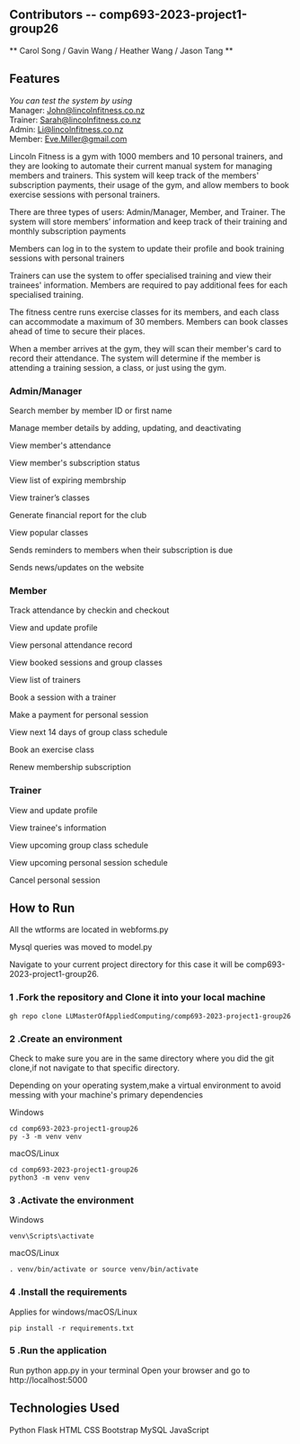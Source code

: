 ## Contributors -- comp693-2023-project1-group26


** Carol Song  /  Gavin Wang  /  Heather Wang  /  Jason Tang **


## Features
*You can test the system by using*  
Manager: John@lincolnfitness.co.nz  
Trainer: Sarah@lincolnfitness.co.nz  
Admin: Li@lincolnfitness.co.nz  
Member: Eve.Miller@gmail.com  

Lincoln Fitness is a gym with 1000 members and 10 personal trainers, and they are looking to automate their current manual system for managing members and trainers. This system will keep track of the members' subscription payments, their usage of the gym, and allow members to book exercise sessions with personal trainers.

There are three types of users: Admin/Manager, Member, and Trainer. The system will store members’ information and keep track of their training and monthly subscription payments

Members can log in to the system to update their profile and book training sessions with personal trainers

Trainers can use the system to offer specialised training and view their trainees' information. Members are required to pay additional fees for each specialised training.

The fitness centre runs exercise classes for its members, and each class can accommodate a maximum of 30 members. Members can book classes ahead of time to secure their places.

When a member arrives at the gym, they will scan their member's card to record their attendance. The system will determine if the member is attending a training session, a class, or just using the gym.



### Admin/Manager

Search member by member ID or first name

Manage member details by adding, updating, and deactivating

View member's attendance

View member's subscription status

View list of expiring membrship

View trainer’s classes

Generate financial report for the club

View popular classes

Sends reminders to members when their subscription is due

Sends news/updates on the website


### Member

Track attendance by checkin and checkout

View and update profile

View personal attendance record

View booked sessions and group classes

View list of trainers 

Book a session with a trainer

Make a payment for personal session

View next 14 days of group class schedule

Book an exercise class

Renew membership subscription


### Trainer

View and update profile

View trainee's information

View upcoming group class schedule

View upcoming personal session schedule

Cancel personal session


## How to Run

All the wtforms are located in webforms.py

Mysql queries was moved to model.py

Navigate to your current project directory for this case it will be comp693-2023-project1-group26.

### 1 .Fork the repository and Clone it into your local machine

```
gh repo clone LUMasterOfAppliedComputing/comp693-2023-project1-group26
```

### 2 .Create an environment
Check to make sure you are in the same directory where you did the git clone,if not navigate to that specific directory.

Depending on your operating system,make a virtual environment to avoid messing with your machine's primary dependencies

Windows

```
cd comp693-2023-project1-group26
py -3 -m venv venv
```

macOS/Linux

```
cd comp693-2023-project1-group26
python3 -m venv venv
```

### 3 .Activate the environment
Windows

```
venv\Scripts\activate
```

macOS/Linux

```
. venv/bin/activate or source venv/bin/activate
```

### 4 .Install the requirements

Applies for windows/macOS/Linux

```
pip install -r requirements.txt
```

### 5 .Run the application
Run python app.py in your terminal
Open your browser and go to http://localhost:5000

## Technologies Used
Python
Flask
HTML
CSS
Bootstrap
MySQL
JavaScript




